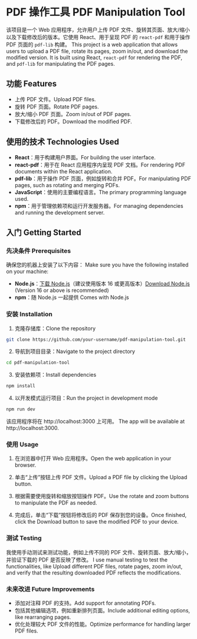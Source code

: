 # PDF 操作工具 PDF Manipulation Tool

该项目是一个 Web 应用程序，允许用户上传 PDF 文件、旋转其页面、放大/缩小以及下载修改后的版本。它使用 React、用于呈现 PDF 的 `react-pdf` 和用于操作 PDF 页面的 `pdf-lib` 构建。
This project is a web application that allows users to upload a PDF file, rotate its pages, zoom in/out, and download the modified version. It is built using React, `react-pdf` for rendering the PDF, and `pdf-lib` for manipulating the PDF pages.

## 功能 Features

- 上传 PDF 文件。Upload PDF files.
- 旋转 PDF 页面。Rotate PDF pages.
- 放大/缩小 PDF 页面。Zoom in/out of PDF pages.
- 下载修改后的 PDF。Download the modified PDF.

## 使用的技术 Technologies Used

- **React**：用于构建用户界面。For building the user interface.
- **react-pdf**：用于在 React 应用程序内呈现 PDF 文档。For rendering PDF documents within the React application.
- **pdf-lib**：用于操作 PDF 页面，例如旋转和合并 PDF。For manipulating PDF pages, such as rotating and merging PDFs.
- **JavaScript**：使用的主要编程语言。The primary programming language used.
- **npm**：用于管理依赖项和运行开发服务器。For managing dependencies and running the development server.

## 入门 Getting Started

### 先决条件 Prerequisites

确保您的机器上安装了以下内容：
Make sure you have the following installed on your machine:

- **Node.js**：[下载 Node.js](https://nodejs.org/)（建议使用版本 16 或更高版本）[Download Node.js](https://nodejs.org/) (Version 16 or above is recommended)
- **npm**：随 Node.js 一起提供 Comes with Node.js

### 安装 Installation

1. 克隆存储库：Clone the repository

```bash
git clone https://github.com/your-username/pdf-manipulation-tool.git
```
2. 导航到项目目录：Navigate to the project directory

```bash
cd pdf-manipulation-tool
```

3. 安装依赖项：Install dependencies

```bash
npm install
```

4. 以开发模式运行项目：Run the project in development mode

```bash
npm run dev
```

该应用程序将在 http://localhost:3000 上可用。
The app will be available at http://localhost:3000.

### 使用 Usage

1. 在浏览器中打开 Web 应用程序。Open the web application in your browser.

2. 单击“上传”按钮上传 PDF 文件。Upload a PDF file by clicking the Upload button.

3. 根据需要使用旋转和缩放按钮操作 PDF。Use the rotate and zoom buttons to manipulate the PDF as needed.

4. 完成后，单击“下载”按钮将修改后的 PDF 保存到您的设备。Once finished, click the Download button to save the modified PDF to your device.

### 测试 Testing

我使用手动测试来测试功能，例如上传不同的 PDF 文件、旋转页面、放大/缩小，并验证下载的 PDF 是否反映了修改。
I use manual testing to test the functionalities, like Upload different PDF files, rotate pages, zoom in/out, and verify that the resulting downloaded PDF reflects the modifications.

### 未来改进 Future Improvements

- 添加对注释 PDF 的支持。Add support for annotating PDFs.
- 包括其他编辑选项，例如重新排列页面。Include additional editing options, like rearranging pages.
- 优化处理较大 PDF 文件的性能。Optimize performance for handling larger PDF files.